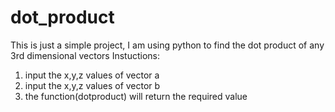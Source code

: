 # dot_product
This is just a simple project, I am using python to find the dot product of any 3rd dimensional vectors
Instuctions:
1. input the x,y,z values of vector a
2. input the x,y,z values of vector b
3. the function(dotproduct) will return the required value
